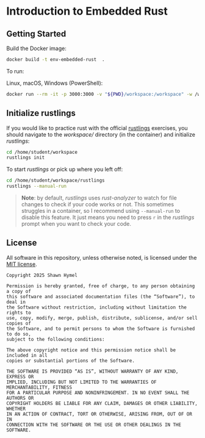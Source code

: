 # Introduction to Embedded Rust

## Getting Started

Build the Docker image:

```sh
docker build -t env-embedded-rust  .
```

To run:

Linux, macOS, Windows (PowerShell):

```sh
docker run --rm -it -p 3000:3000 -v "${PWD}/workspace:/workspace" -w /workspace env-embedded-rust
```

## Initialize rustlings

If you would like to practice rust with the official [rustlings](https://github.com/rust-lang/rustlings) exercises, you should navigate to the *workspace/* directory (in the container) and initialize *rustlings*:

```sh
cd /home/student/workspace
rustlings init
```

To start *rustlings* or pick up where you left off:

```sh
cd /home/student/workspace/rustlings
rustlings --manual-run
```

> **Note**: by default, *rustlings* uses *rust-analyzer* to watch for file changes to check if your code works or not. This sometimes struggles in a container, so I recommend using `--manual-run` to disable this feature. It just means you need to press `r` in the *rustlings* prompt when you want to check your code.

## License

All software in this repository, unless otherwise noted, is licensed under the [MIT license](https://opensource.org/licenses/MIT).

```
Copyright 2025 Shawn Hymel

Permission is hereby granted, free of charge, to any person obtaining a copy of 
this software and associated documentation files (the “Software”), to deal in 
the Software without restriction, including without limitation the rights to 
use, copy, modify, merge, publish, distribute, sublicense, and/or sell copies of
the Software, and to permit persons to whom the Software is furnished to do so, 
subject to the following conditions:

The above copyright notice and this permission notice shall be included in all 
copies or substantial portions of the Software.

THE SOFTWARE IS PROVIDED “AS IS”, WITHOUT WARRANTY OF ANY KIND, EXPRESS OR 
IMPLIED, INCLUDING BUT NOT LIMITED TO THE WARRANTIES OF MERCHANTABILITY, FITNESS
FOR A PARTICULAR PURPOSE AND NONINFRINGEMENT. IN NO EVENT SHALL THE AUTHORS OR 
COPYRIGHT HOLDERS BE LIABLE FOR ANY CLAIM, DAMAGES OR OTHER LIABILITY, WHETHER 
IN AN ACTION OF CONTRACT, TORT OR OTHERWISE, ARISING FROM, OUT OF OR IN 
CONNECTION WITH THE SOFTWARE OR THE USE OR OTHER DEALINGS IN THE SOFTWARE.
```
